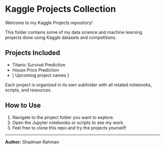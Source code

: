 # Kaggle Projects Collection

Welcome to my Kaggle Projects repository! 

This folder contains some of my data science and machine learning projects done using Kaggle datasets and competitions.

## Projects Included

- Titanic Survival Prediction
- House Price Prediction
- [ Upcoming project names ]

Each project is organized in its own subfolder with all related notebooks, scripts, and resources.

## How to Use

1. Navigate to the project folder you want to explore.
2. Open the Jupyter notebooks or scripts to see my work.
3. Feel free to clone this repo and try the projects yourself!

---

**Author:** Shadman Rahman 
